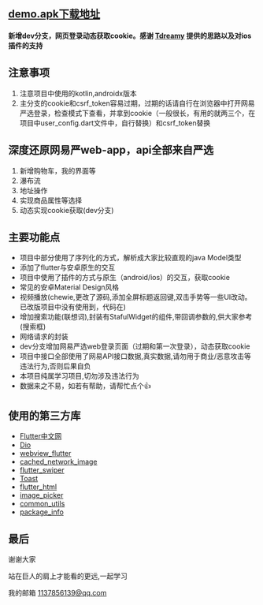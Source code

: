 ## [demo.apk下载地址](https://www.pgyer.com/QjBP)

#### 新增dev分支，网页登录动态获取cookie。感谢 [Tdreamy](https://github.com/Tdreamy) 提供的思路以及对ios插件的支持

## 注意事项

1. 注意项目中使用的kotlin,androidx版本
2. 主分支的cookie和csrf_token容易过期，过期的话请自行在浏览器中打开网易严选登录，检查模式下查看，并拿到cookie（一般很长，有用的就两三个，在项目中user_config.dart文件中，自行替换）和csrf_token替换

## 深度还原网易严web-app，api全部来自严选

1. 新增购物车，我的界面等
2. 瀑布流
3. 地址操作
4. 实现商品属性等选择
5. 动态实现cookie获取(dev分支)


## 主要功能点
- 项目中部分使用了序列化的方式，解析成大家比较直观的java Model类型
- 添加了flutter与安卓原生的交互
- 项目中使用了插件的方式与原生（android/ios）的交互，获取cookie
- 常见的安卓Material Design风格
- 视频播放(chewie,更改了源码,添加全屏标题返回键,双击手势等一些UI改动。已改版项目中没有使用到，代码在)
- 增加搜索功能(联想词),封装有StafulWidget的组件,带回调参数的,供大家参考(搜索框)
- 网络请求的封装
- dev分支增加网易严选web登录页面（过期和第一次登录），动态获取cookie
- 项目中接口全部使用了网易API接口数据,真实数据,请勿用于商业/恶意攻击等违法行为,否则后果自负
- 本项目纯属学习项目,切勿涉及违法行为
- 数据来之不易，如若有帮助，请帮忙点个👍


## 使用的第三方库
- [Flutter中文网](https://flutterchina.club/)
- [Dio](https://pub.flutter-io.cn/packages/dio)
- [webview_flutter](https://pub.flutter-io.cn/packages/webview_flutter)
- [cached_network_image](https://pub.flutter-io.cn/packages/cached_network_image)
- [flutter_swiper](https://pub.flutter-io.cn/packages/flutter_swiper)
- [Toast](https://pub.flutter-io.cn/packages/toast)
- [flutter_html](https://pub.flutter-io.cn/packages/flutter_html)
- [image_picker](https://pub.flutter-io.cn/packages/image_picker)
- [common_utils](https://pub.flutter-io.cn/packages/common_utils)
- [package_info](https://pub.flutter-io.cn/packages/package_info)



## 最后
谢谢大家

站在巨人的肩上才能看的更远,一起学习

我的邮箱 1137856139@qq.com
